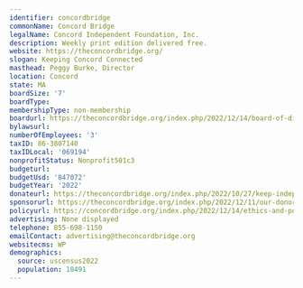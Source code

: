 ```yaml
---
identifier: concordbridge
commonName: Concord Bridge
legalName: Concord Independent Foundation, Inc.
description: Weekly print edition delivered free.
website: https://theconcordbridge.org/
slogan: Keeping Concord Connected
masthead: Peggy Burke, Director
location: Concord
state: MA
boardSize: '7'
boardType:
membershipType: non-membership
boardurl: https://theconcordbridge.org/index.php/2022/12/14/board-of-directors/
bylawsurl:
numberOfEmployees: '3'
taxID: 86-3807140
taxIDLocal: '069194'
nonprofitStatus: Nonprofit501c3
budgeturl:
budgetUsd: '847072'
budgetYear: '2022'
donateurl: https://theconcordbridge.org/index.php/2022/10/27/keep-independent-local-journalism-alive/
sponsorurl: https://theconcordbridge.org/index.php/2022/12/11/our-donors/
policyurl: https://concordbridge.org/index.php/2022/12/14/ethics-and-policies/
advertising: None displayed
telephone: 855-698-1150
emailContact: advertising@theconcordbridge.org
websitecms: WP
demographics:
  source: uscensus2022
  population: 18491
---
```


